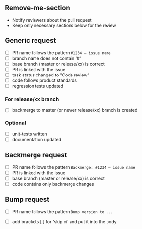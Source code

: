 
## Remove-me-section
* Notify reviewers about the pull request
* Keep only necessary sections below for the review

## Generic request
- [ ] PR name follows the pattern `#1234 – issue name`
- [ ] branch name does not contain '#'
- [ ] base branch (master or release/xx) is correct
- [ ] PR is linked with the issue
- [ ] task status changed to "Code review"
- [ ] code follows product standards
- [ ] regression tests updated
### For release/xx branch
- [ ] backmerge to master (or newer release/xx) branch is created
### Optional
- [ ] unit-tests written
- [ ] documentation updated

## Backmerge request
- [ ] PR name follows the pattern `Backmerge: #1234 – issue name`
- [ ] PR is linked with the issue
- [ ] base branch (master or release/xx) is correct
- [ ] code contains only backmerge changes

## Bump request
- [ ] PR name follows the pattern `Bump version to ...`
- [ ] add brackets \[ \] for 'skip ci' and put it into the body

